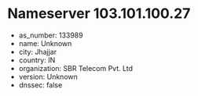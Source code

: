# Nameserver 103.101.100.27

* as_number: 133989
* name: Unknown
* city: Jhajjar
* country: IN
* organization: SBR Telecom Pvt. Ltd
* version: Unknown
* dnssec: false
